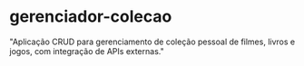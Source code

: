 # gerenciador-colecao
"Aplicação CRUD para gerenciamento de coleção pessoal de filmes, livros e jogos, com integração de APIs externas."

